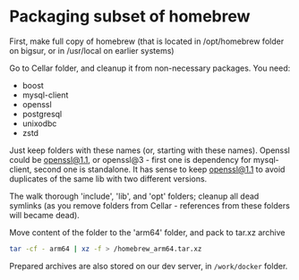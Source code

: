 # Packaging subset of homebrew

First, make full copy of homebrew (that is located in /opt/homebrew folder on bigsur, or in /usr/local on earlier
systems)

Go to Cellar folder, and cleanup it from non-necessary packages.
You need:

* boost
* mysql-client
* openssl
* postgresql
* unixodbc
* zstd

Just keep folders with these names (or, starting with these names). Openssl could be openssl@1.1, or openssl@3 - first
one is dependency for mysql-client, second one is standalone. It has sense to keep openssl@1.1 to avoid duplicates of
the same lib with two different versions.

The walk thorough 'include', 'lib', and 'opt' folders; cleanup all dead symlinks (as you remove folders from Cellar -
references from these folders will became dead).

Move content of the folder to the 'arm64' folder, and pack to tar.xz archive

```bash
tar -cf - arm64 | xz -f > /homebrew_arm64.tar.xz
```

Prepared archives are also stored on our dev server, in `/work/docker` folder.